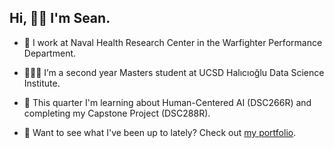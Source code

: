 ## Hi, 👋🏻 I'm Sean.

<!--
**deerings/deerings** is a ✨ _special_ ✨ repository because its `README.md` (this file) appears on your GitHub profile.
- 🌱 I’m currently learning Spark and NLP using Python.
- 👯 I’m looking to collaborate on ...
- 🤔 I’m looking for help with ...
- 💬 Ask me about ...
- 📫 How to reach me: 
- ⚡ Fun fact: ...
-->
- 🔭 I work at Naval Health Research Center in the Warfighter Performance Department.
- 🧑🏻‍🎓 I’m a second year Masters student at UCSD Halıcıoğlu Data Science Institute.
- 🌱 This quarter I'm learning about Human-Centered AI (DSC266R) and completing my Capstone Project (DSC288R).

- 💬 Want to see what I've been up to lately? Check out [my portfolio](https://deerings.github.io/my-portfolio).








